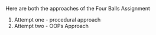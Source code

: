 Here are both the approaches of the Four Balls Assignment 
  1. Attempt one  -   procedural approach
  2. Attempt two  -   OOPs Approach 
